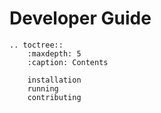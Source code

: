 # Developer Guide

```eval_rst
.. toctree::
    :maxdepth: 5
    :caption: Contents

    installation
    running
    contributing
```